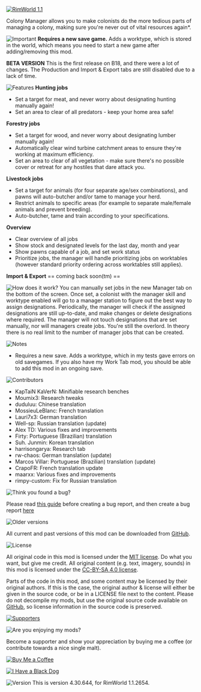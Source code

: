 [![RimWorld 1.1](https://img.shields.io/badge/RimWorld-1.1-brightgreen.svg)](http://rimworldgame.com/)

Colony Manager allows you to make colonists do the more tedious parts of managing a colony, making sure you're never out of vital resources again*. 


  
  
![Important](https://banners.karel-kroeze.nl/title/Important.png)
**Requires a new save game.**
Adds a worktype, which is stored in the world, which means you need to start a new game after adding/removing this mod. 

**BETA VERSION**
This is the first release on B18, and there were a lot of changes. The Production and Import & Export tabs are still disabled due to a lack of time. 


  
  
![Features](https://banners.karel-kroeze.nl/title/Features.png)
**Hunting jobs**
- Set a target for meat, and never worry about designating hunting manually again! 
- Set an area to clear of all predators - keep your home area safe! 

**Forestry jobs**
- Set a target for wood, and never worry about designating lumber manually again! 
- Automatically clear wind turbine catchment areas to ensure they're working at maximum efficiency. 
- Set an area to clear of all vegetation - make sure there's no possible cover or retreat for any hostiles that dare attack you. 

**Livestock jobs**
- Set a target for animals (for four separate age/sex combinations), and pawns will auto-butcher and/or tame to manage your herd. 
- Restrict animals to specific areas (for example to separate male/female animals and prevent breeding). 
- Auto-butcher, tame and train according to your specifications. 

**Overview**
- Clear overview of all jobs 
- Show stock and designated levels for the last day, month and year 
- Show pawns capable of a job, and set work status 
- Prioritize jobs, the manager will handle prioritizing jobs on worktables (however standard priority ordering across worktables still applies). 

**Import & Export**
 == coming back soon(tm) ==


  
  
![How does it work?](https://banners.karel-kroeze.nl/title/How%20does%20it%20work%3F.png)
You can manually set jobs in the new Manager tab on the bottom of the screen. Once set, a colonist with the manager skill and worktype enabled will go to a manager station to figure out the best way to assign designations. 
Periodically, the manager will check if the assigned designations are still up-to-date, and make changes or delete designations where required. The manager will not touch designations that are set manually, nor will managers create jobs. You're still the overlord. 
In theory there is no real limit to the number of manager jobs that can be created. 


  
  
![Notes](https://banners.karel-kroeze.nl/title/Notes.png)
- Requires a new save. Adds a worktype, which in my tests gave errors on old savegames. If you also have my Work Tab mod, you should be able to add this mod in an ongoing save.


  
  
![Contributors](https://banners.karel-kroeze.nl/title/Contributors.png)
 - KapTaiN KaVerN:	Minifiable research benches
 - Moumix3:	Research tweaks
 - duduluu:	Chinese translation
 - MossieuLeBlanc:	French translation
 - Lauri7x3:	German translation
 - Well-sp:	Russian translation (update)
 - Alex TD:	Various fixes and improvements
 - Firty:	Portuguese (Brazilian) translation
 - Suh. Junmin:	Korean translation
 - harrisongarya:	Research tab
 - rw-chaos:	German translation (update)
 - Marcos Villar:	Portuguese (Brazilian) translation (update)
 - CrapoFR:	French translation update
 - maarxx:	Various fixes and improvements
 - rimpy-custom:	Fix for Russian translation


  
  
![Think you found a bug?](https://banners.karel-kroeze.nl/title/Think%20you%20found%20a%20bug%3F.png)

Please read [this guide](http://steamcommunity.com/sharedfiles/filedetails/?id=725234314) before creating a bug report,
and then create a bug report [here](https://github.com/fluffy-mods/ColonyManager/issues)


  
  
![Older versions](https://banners.karel-kroeze.nl/title/Older%20versions.png)

All current and past versions of this mod can be downloaded from [GitHub](https://github.com/fluffy-mods/ColonyManager/releases).


  
  
![License](https://banners.karel-kroeze.nl/title/License.png)

All original code in this mod is licensed under the [MIT license](https://opensource.org/licenses/MIT). Do what you want, but give me credit.
All original content (e.g. text, imagery, sounds) in this mod is licensed under the [CC-BY-SA 4.0 license](http://creativecommons.org/licenses/by-sa/4.0/).

Parts of the code in this mod, and some content may be licensed by their original authors. If this is the case, the original author & license will either be given in the source code, or be in a LICENSE file next to the content. Please do not decompile my mods, but use the original source code available on [GitHub](https://github.com/fluffy-mods/ColonyManager/), so license information in the source code is preserved.

[![Supporters](https://banners.karel-kroeze.nl/donations.png)](https://ko-fi.com/fluffymods)


  
  
![Are you enjoying my mods?](https://banners.karel-kroeze.nl/title/Are%20you%20enjoying%20my%20mods%3F.png)

Become a supporter and show your appreciation by buying me a coffee (or contribute towards a nice single malt).

[![Buy Me a Coffee](http://i.imgur.com/EjWiUwx.gif)](https://ko-fi.com/fluffymods)

[![I Have a Black Dog](https://i.ibb.co/ss59Rwy/New-Project-2.png)](https://www.youtube.com/watch?v=XiCrniLQGYc)



  
  
![Version](https://banners.karel-kroeze.nl/title/Version.png)
This is version 4.30.644, for RimWorld 1.1.2654.